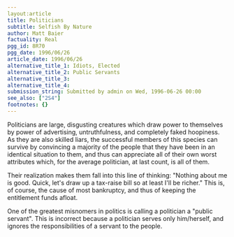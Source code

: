 ```yaml
---
layout:article
title: Politicians
subtitle: Selfish By Nature
author: Matt Baier
factuality: Real
pgg_id: 8R70
pgg_date: 1996/06/26
article_date: 1996/06/26
alternative_title_1: Idiots, Elected
alternative_title_2: Public Servants
alternative_title_3: 
alternative_title_4: 
submission_string: Submitted by admin on Wed, 1996-06-26 00:00
see_also: ["2S4"]
footnotes: {}
---
```

<div>
<p>Politicians are large, disgusting creatures which draw power to themselves by power of advertising, untruthfulness, and completely faked hoopiness. As they are also skilled liars, the successful members of this species can survive by convincing a majority of the people that they have been in an identical situation to them, and thus can appreciate all of their own worst attributes which, for the average politician, at last count, is all of them.</p>
<p>Their realization makes them fall into this line of thinking: "Nothing about me is good. Quick, let's draw up a tax-raise bill so at least I'll be richer." This is, of course, the cause of most bankruptcy, and thus of keeping the entitlement funds afloat.</p>
<p>One of the greatest misnomers in politics is calling a politician a "public servant". This is incorrect because a politician serves only him/herself, and ignores the responsibilities of a servant to the people.</p>
</div>
